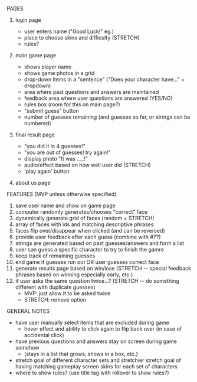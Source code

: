 PAGES

1. login page
    - user enters name ("Good Luck!" eg.)
    - place to choose skins and difficulty (STRETCH)
    - rules?

2. main game page
    - shows player name
    - shows game photos in a grid
    - drop-down items in a "sentence" ("Does your character have..." + dropdown)
    - area where past questions and answers are maintained
    - feedback area where user questions are answered (YES/NO)
    - rules box (room for this on main page?)
    - "submit guess" button
    - number of guesses remaining (and guesses so far, or strings can be numbered)

3. final result page
    - "you did it in 4 guesses!"
    - "you are out of guesses! try again!"
    - display photo "It was ___!"
    - audio/effect based on how well user did (STRETCH)
    - 'play again' button

4. about us page

FEATURES (MVP unless otherwise specified)

1. save user name and show on game page
2. computer randomly generates/chooses "correct" face
3. dynamically generate grid of faces (random = STRETCH)
4. array of faces with ids and matching descriptive phrases
5. faces flip over/disappear when clicked (and can be reversed)
6. provide user feedback after each guess (combine with #7?)
7. strings are generated based on past guesses/answers and form a list
8. user can guess a specific character to try to finish the gamre
9. keep track of remaining guesses
10. end game if guesses run out OR user guesses correct face
11. generate results page based on win/lose (STRETCH -- special feedback phrases based on winning especially early, etc.)
12. if user asks the same question twice...? (STRETCH -- do something different with duplicate guesses)
    - MVP: just allow it to be asked twice
    - STRETCH: remove option

GENERAL NOTES

- have user manually select items that are excluded during game
    - hover effect and ability to click again to flip back over (in case of        accidental click)
- have previous questions and answers stay on screen during game somehow
    - (stays in a list that grows, shows in a box, etc.)
- stretch goal of different character sets and stretchier stretch goal of having  matching gameplay screen skins for each set of characters
- where to show rules? (use title tag with rollover to show rules?)